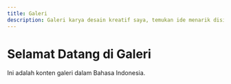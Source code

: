 ```yaml
---
title: Galeri
description: Galeri karya desain kreatif saya, temukan ide menarik disini.
---
```


# Selamat Datang di Galeri

Ini adalah konten galeri dalam Bahasa Indonesia.
